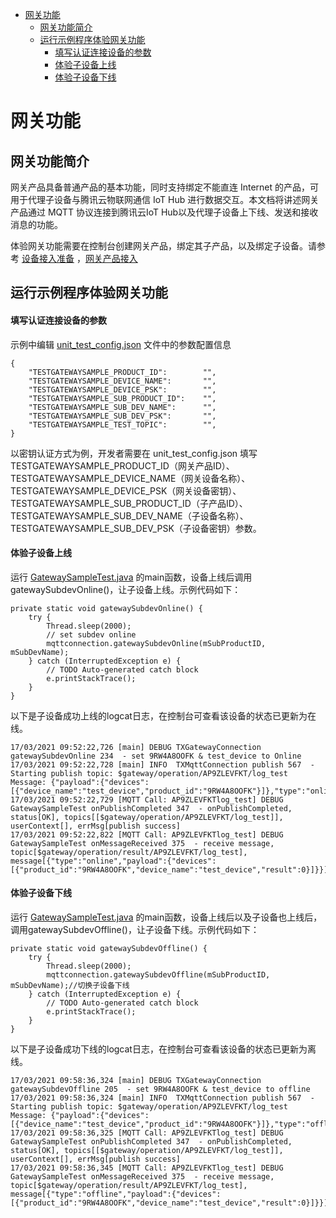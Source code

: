 * [网关功能](#网关功能)
  * [网关功能简介](#网关功能简介)
  * [运行示例程序体验网关功能](#运行示例程序体验网关功能)
    * [填写认证连接设备的参数](#填写认证连接设备的参数)
    * [体验子设备上线](#体验子设备上线)
    * [体验子设备下线](#体验子设备下线)

# 网关功能
## 网关功能简介
网关产品具备普通产品的基本功能，同时支持绑定不能直连 Internet 的产品，可用于代理子设备与腾讯云物联网通信 IoT Hub 进行数据交互。本文档将讲述网关产品通过 MQTT 协议连接到腾讯云IoT Hub以及代理子设备上下线、发送和接收消息的功能。

体验网关功能需要在控制台创建网关产品，绑定其子产品，以及绑定子设备。请参考 [设备接入准备](https://cloud.tencent.com/document/product/634/14442) ，[网关产品接入](https://cloud.tencent.com/document/product/634/32740)

## 运行示例程序体验网关功能

#### 填写认证连接设备的参数
示例中编辑 [unit_test_config.json](../src/test/resources/unit_test_config.json) 文件中的参数配置信息
```
{
    "TESTGATEWAYSAMPLE_PRODUCT_ID":        "",
    "TESTGATEWAYSAMPLE_DEVICE_NAME":       "",
    "TESTGATEWAYSAMPLE_DEVICE_PSK":        "",
    "TESTGATEWAYSAMPLE_SUB_PRODUCT_ID":    "",
    "TESTGATEWAYSAMPLE_SUB_DEV_NAME":      "",
    "TESTGATEWAYSAMPLE_SUB_DEV_PSK":       "",
    "TESTGATEWAYSAMPLE_TEST_TOPIC":        "",
}
```
以密钥认证方式为例，开发者需要在 unit_test_config.json 填写 TESTGATEWAYSAMPLE_PRODUCT_ID（网关产品ID）、TESTGATEWAYSAMPLE_DEVICE_NAME（网关设备名称）、TESTGATEWAYSAMPLE_DEVICE_PSK（网关设备密钥）、TESTGATEWAYSAMPLE_SUB_PRODUCT_ID（子产品ID）、TESTGATEWAYSAMPLE_SUB_DEV_NAME（子设备名称）、TESTGATEWAYSAMPLE_SUB_DEV_PSK（子设备密钥）参数。

#### 体验子设备上线

运行 [GatewaySampleTest.java](../src/test/java/com/tencent/iot/hub/device/java/core/gateway/GatewaySampleTest.java) 的main函数，设备上线后调用gatewaySubdevOnline()，让子设备上线。示例代码如下：
```
private static void gatewaySubdevOnline() {
    try {
        Thread.sleep(2000);
        // set subdev online
        mqttconnection.gatewaySubdevOnline(mSubProductID, mSubDevName);
    } catch (InterruptedException e) {
        // TODO Auto-generated catch block
        e.printStackTrace();
    }
}
```

以下是子设备成功上线的logcat日志，在控制台可查看该设备的状态已更新为在线。
```
17/03/2021 09:52:22,726 [main] DEBUG TXGatewayConnection gatewaySubdevOnline 234  - set 9RW4A8OOFK & test_device to Online
17/03/2021 09:52:22,728 [main] INFO  TXMqttConnection publish 567  - Starting publish topic: $gateway/operation/AP9ZLEVFKT/log_test Message: {"payload":{"devices":[{"device_name":"test_device","product_id":"9RW4A8OOFK"}]},"type":"online"}
17/03/2021 09:52:22,729 [MQTT Call: AP9ZLEVFKTlog_test] DEBUG GatewaySampleTest onPublishCompleted 347  - onPublishCompleted, status[OK], topics[[$gateway/operation/AP9ZLEVFKT/log_test]],  userContext[], errMsg[publish success]
17/03/2021 09:52:22,822 [MQTT Call: AP9ZLEVFKTlog_test] DEBUG GatewaySampleTest onMessageReceived 375  - receive message, topic[$gateway/operation/result/AP9ZLEVFKT/log_test], message[{"type":"online","payload":{"devices":[{"product_id":"9RW4A8OOFK","device_name":"test_device","result":0}]}}]
```

#### 体验子设备下线

运行 [GatewaySampleTest.java](../src/test/java/com/tencent/iot/hub/device/java/core/gateway/GatewaySampleTest.java) 的main函数，设备上线后以及子设备也上线后，调用gatewaySubdevOffline()，让子设备下线。示例代码如下：
```
private static void gatewaySubdevOffline() {
    try {
        Thread.sleep(2000);
        mqttconnection.gatewaySubdevOffline(mSubProductID, mSubDevName);//切换子设备下线
    } catch (InterruptedException e) {
        // TODO Auto-generated catch block
        e.printStackTrace();
    }
}
```

以下是子设备成功下线的logcat日志，在控制台可查看该设备的状态已更新为离线。
```
17/03/2021 09:58:36,324 [main] DEBUG TXGatewayConnection gatewaySubdevOffline 205  - set 9RW4A8OOFK & test_device to offline
17/03/2021 09:58:36,324 [main] INFO  TXMqttConnection publish 567  - Starting publish topic: $gateway/operation/AP9ZLEVFKT/log_test Message: {"payload":{"devices":[{"device_name":"test_device","product_id":"9RW4A8OOFK"}]},"type":"offline"}
17/03/2021 09:58:36,325 [MQTT Call: AP9ZLEVFKTlog_test] DEBUG GatewaySampleTest onPublishCompleted 347  - onPublishCompleted, status[OK], topics[[$gateway/operation/AP9ZLEVFKT/log_test]],  userContext[], errMsg[publish success]
17/03/2021 09:58:36,345 [MQTT Call: AP9ZLEVFKTlog_test] DEBUG GatewaySampleTest onMessageReceived 375  - receive message, topic[$gateway/operation/result/AP9ZLEVFKT/log_test], message[{"type":"offline","payload":{"devices":[{"product_id":"9RW4A8OOFK","device_name":"test_device","result":0}]}}]
```

